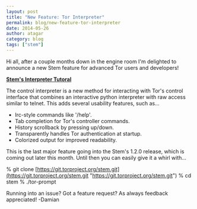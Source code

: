 ```yaml
---
layout: post
title: "New Feature: Tor Interpreter"
permalink: blog/new-feature-tor-interpreter
date: 2014-05-26
author: atagar
category: blog
tags: ["stem"]
---
```


Hi all, after a couple months down in the engine room I'm delighted to announce a new Stem feature for advanced Tor users and developers!

**[Stem's Interpreter Tutoral](https://stem.torproject.org/tutorials/down_the_rabbit_hole.html)**

The control interpreter is a new method for interacting with Tor's control interface that combines an interactive python interpreter with raw access similar to telnet. This adds several usability features, such as...

- Irc-style commands like '/help'.
- Tab completion for Tor's controller commands.
- History scrollback by pressing up/down.
- Transparently handles Tor authentication at startup.
- Colorized output for improved readability.

This is the last major feature going into the Stem's 1.2.0 release, which is coming out later this month. Until then you can easily give it a whirl with...

% git clone [https://git.torproject.org/stem.git](https://git.torproject.org/stem.git "https://git.torproject.org/stem.git")
% cd stem
% ./tor-prompt

Running into an issue? Got a feature request? As always feedback appreciated! -Damian

